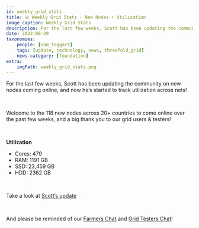 ```yaml
---
id: weekly_grid_stats
title: 📊 Weekly Grid Stats - New Nodes + Utilization
image_caption: Weekly Grid Stats
description: For the last few weeks, Scott has been updating the community on new nodes coming online, and now he’s started to track utilization across nets!
date: 2022-08-29
taxonomies:
    people: [sam_taggart]
    tags: [update, technology, news, threefold_grid]
    news-category: [foundation]
extra:
    imgPath: weekly_grid_stats.png
---
```


For the last few weeks, Scott has been updating the community on new nodes coming online, and now he’s started to track utilization across nets!

<br/>

Welcome to the 118 new nodes across 20+ countries to come online over the past few weeks, and a big thank you to our grid users & testers!

<br/>

**Utilization**

* Cores: 479
* RAM: 1191 GB
* SSD: 23,459 GB
* HDD: 2362 GB

<br/>

Take a look at [Scott’s update](https://forum.threefold.io/t/grid-stats-new-nodes-overview/3291/11)

<br/>

And please be reminded of our [Farmers Chat](https://t.me/threefoldfarmers) and [Grid Testers Chat](https://t.me/threefoldtesting)!

